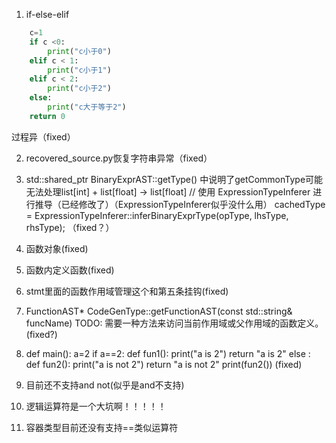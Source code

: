 1. if-else-elif
``` python
    c=1
    if c <0:
        print("c小于0")
    elif c < 1:
        print("c小于1")
    elif c < 2:
        print("c小于2")
    else:
        print("c大于等于2")
    return 0
```
过程异（fixed）

2. recovered_source.py恢复字符串异常（fixed）

3. std::shared_ptr<PyType> BinaryExprAST::getType() 中说明了getCommonType可能无法处理list[int] + list[float] -> list[float]
 // 使用 ExpressionTypeInferer 进行推导（已经修改了）（ExpressionTypeInferer似乎没什么用）
    cachedType = ExpressionTypeInferer::inferBinaryExprType(opType, lhsType, rhsType); （fixed？）

4. 函数对象(fixed)
5. 函数内定义函数(fixed)
6. stmt里面的函数作用域管理这个和第五条挂钩(fixed)

7. FunctionAST* CodeGenType::getFunctionAST(const std::string& funcName)  TODO: 需要一种方法来访问当前作用域或父作用域的函数定义。(fixed?)



8. def main():
    a=2
    if a==2:
        def fun1():
            print("a is 2")
            return "a is 2"
    else :
        def fun2():
            print("a is not 2")
            return "a is not 2"
    print(fun2()) (fixed)

9. 目前还不支持and not(似乎是and不支持)
10. 逻辑运算符是一个大坑啊！！！！！
11. 容器类型目前还没有支持==类似运算符